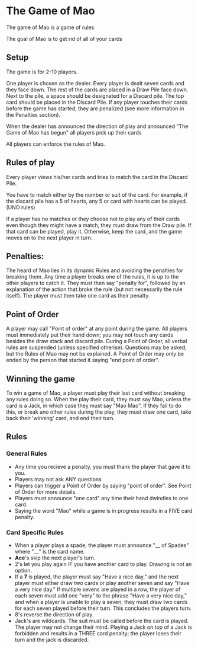 # The Game of Mao
The game of Mao is a game of rules

The goal of Mao is to get rid of all of your cards

## Setup
The game is for 2-10 players.

One player is chosen as the dealer. Every player is dealt seven cards and they face down. The rest of the cards are placed in a Draw Pile face down. Next to the pile, a space should be designated for a Discard pile. The top card should be placed in the Discard Pile. If any player touches their cards before the game has started, they are penalized (see more information in the Penalties section).

When the dealer has announced the direction of play and announced "The Game of Mao has begun" all players pick up their cards 

All players can enforce the rules of Mao.

## Rules of play
Every player views his/her cards and tries to match the card in the Discard Pile.

You have to match either by the number or suit of the card. For example, if the discard pile has a 5 of hearts, any 5 or card with hearts can be played. (UNO rules)

If a player has no matches or they choose not to play any of their cards even though they might have a match, they must draw from the Draw pile. If that card can be played, play it. Otherwise, keep the card, and the game moves on to the next player in turn.

## Penalties:
The heard of Mao lies in its dynamic Rules and avoiding the penalties for breaking them. Any time a player breaks one of the rules, it is up to the other players to catch it. They must then say "penalty for", followed by an explanation of the action that broke the rule (but not necessarily the rule itself). The player must then take one card as their penalty.

## Point of Order
A player may call "Point of order" at any point during the game. All players must immediately put their hand down; you may not touch any cards besides the draw stack and discard pile. During a Point of Order, all verbal rules are suspended (unless specified otherise). Questions may be asked, but the Rules of Mao may not be explained. A Point of Order may only be ended by the person that started it saying "end point of order".

## Winning the game
To win a game of Mao, a player must play their last card without breaking any rules doing so.  When the play their card, they must say Mao, unless the card is a Jack, in which case they must say "Mao Mao". If they fail to do this, or break ano other rules during the play, they must draw one card, take back their 'winning' card, and end their turn.

## Rules
### General Rules
- Any time you recieve a penalty, you must thank the player that gave it to you.
- Players may not ask ANY questions
- Players can trigger a Point of Order by saying "point of order". See Point of Order for more details.
- Players must announce "one card" any time their hand dwindles to one card.
- Saying the word "Mao" while a game is in progress results in a FIVE card penalty.

### Card Specific Rules
- When a player plays a spade, the player must announce "__ of Spades" where "__" is the card name.
- **Ace**'s skip the next player's turn.
- 2's let you play again IF you have another card to play. Drawing is not an option.
- If a **7** is played, the player must say "Have a nice day," and the next player must either draw two cards or play another seven and say "Have a very nice day." If multiple sevens are played in a row, the player of each seven must add one "very" to the phrase "Have a very nice day," and when a player is unable to play a seven, they must draw two cards for each seven played before their turn. This concludes the players turn.
- 8's reverse the direction of play.
- Jack's are wildcards. The suit must be called before the card is played. The player may not change their mind. Playing a Jack on top of a Jack is forbidden and results in a THREE card penalty; the player loses their turn and the jack is discarded.
